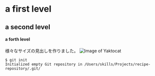 # a first level
## a second level
#### a forth level
様々なサイズの見出しを作りました。
![Image of Yaktocat](https://octodex.github.com/images/yaktocat.png)
```
$ git init
Initialized empty Git repository in /Users/skills/Projects/recipe-repository/.git/
```
